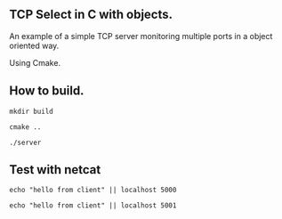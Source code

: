 ## TCP Select in C with objects.

An example of a simple TCP server monitoring multiple ports in a object oriented way.

Using Cmake.

## How to build.

`mkdir build`

`cmake ..`

`./server`

## Test with netcat

`echo "hello from client" || localhost 5000`

`echo "hello from client" || localhost 5001`